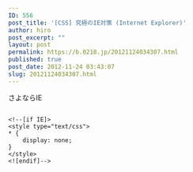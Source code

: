 ```yaml
---
ID: 556
post_title: '[CSS] 究極のIE対策 (Internet Explorer)'
author: hiro
post_excerpt: ""
layout: post
permalink: https://b.0218.jp/20121124034307.html
published: true
post_date: 2012-11-24 03:43:07
slug: 20121124034307.html
---
```

さよならIE
<!--more-->
<pre class="language-html"><code>
&lt;!--[if IE]&gt;
&lt;style type=&quot;text/css&quot;&gt;
* {
    display: none; 
}
&lt;/style&gt;
&lt;![endif]--&gt;
</code></pre>